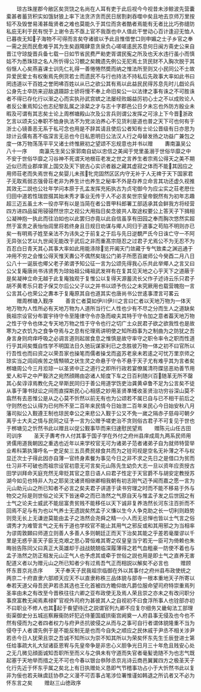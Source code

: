 <!-- { "loadSidebar": true } -->
　　琼古珠崖郡今敝区矣货饶之名尚在人耳有吏于此后视今今视昔未涉鲸波先营囊槖甚者蓄货积实如饿豺狼上率下法贪济贪而民日居割剥吞噬中矣且地去京师万里按轺不及毁誉易淆甚哉贤者之难也莫能久于其位而贪者酷者焉能有无者比比巧弥缝防私庇无利于民有悦于上谢令去不亟上官不我亟也中人值此干誉动心百计逢迎无恤人已暮夜无知子海物不可得而言矣夺诸彼以予此且惟借誉口则申媚之士子乡官之奉一需之民而民愈难乎其为生矣遐陬肆意贪泉负心嗟嗟逺民苏息何日闽方斋史公来自晋江守琼旋晋兵备七载一日如节省民费严勑吏胥谓民寃之所及也天水违行虽小而慎姑不为悉珠琼之名人所忻得公习覩之矣餽遗先例公无犯焉土货民财不入胸次脱于其俗惬人心矣燕喜课士训先仁礼得一善惓惓然奬而纳之惟法所至则又小民同公不士故异爱民爱士有权衡焉先例货若士而遗民不与行也持法不持私后先政事大率如此书曰罔违道以干百姓之誉罔咈百姓以从已之欲公其有焉以此益民民得苏息先时儿戱论兵公身先士卒防来迎敌退蹑踪士骄将慢不奉上命旧矣公一以法律之事有诛之不可胜诛者不得已存化行以渐之心而实执孙武宫嫔之法屡经败衂益厉初心士之不以成败论人者反公重焉知公也志纪黎乱属之涂棐之才与志十字郡邑公日夕未忘也外防方殷业未暇及可谓有其志矣士论上周桞塘殿山次及公言兵则谓公发挥之可涂上下今晋浙政乞言以颂夫公奉职不恤身执法不为党淡泊养心不见货利是道也普之天下可也何有于浙士心镜善恶无系于私可念也用是不辞其请且使后公者知有士论公晋级有日亦思为琼计云儒有髙不临深言无忌也今日私恩明日公法汉人行之毋替发扬之功益广兼包之度一体万物荡荡平平又诸士终惟厥初之望颂不忘规意也并书以赠
　　夀南瀛吴公八十一序
　　南瀛先生吴公家郭南自幼以忠信之美闻于党里虽溺于世俗华靡之中不安于世俗华靡之习谷神不死谓天地根荘老发之世之言养生者宗焉公得天之美不期近似已而业郡庠賔上国交及天下貌古心实识者器之藏其虚寂之体而不能其因应之用师荘老而失焉世有之矣婴儿未孩牝完固然区区内守无补于人无禆于天下国家君子无取焉弱志强骨荘老非为养生计也养生之秘率不外是存养立命言其功还虚久视推其效无二説也公壮年学问本原于孔孟发挥充拓执古为贞宅御今为应尘实之荘老厯仕归田中道若性瑞尝掇其始末秀才事业无传于人不必言矣世宗皇帝鋭然有为初年志趣超三迈五虽土木一役亦罕有以是当简在者公晋甲科郎署工部适承其会鲜我方将经营四方进四品留用骎骎然世宗之视公大用指日矣念彼共人取途权要公上答天子下揖相公凝神抱一执此而往泊如也以此罢归亦竟以此自信虽享有田园之奉而胸次悠然实超然于富贵之表怡怡闾里将若终身且日规日劝谋与鄊人同归于道事之苟陷不明则亦已矣一有明焉子姓至亲法不为讳失之于前复之于后与先日逆覩严氏今日诛亡守一不阿无异张公艺以九世闻无能改于武后之非而重髙宗隠忍之过君子尤焉公不为无忍不为百忍白日青天其心其事大率如此用能涤除览开阖天门敛藏于专气致柔之渊迅通于冲用不穷之会惟公得天惟天夀公不偶然矣瑞公门弟子所愿百嵗师公今癸酉二月八日公八十一诞辰也鄊父老子弟谓予知公征一言为公颂先得我心乐共此举鄊人之言又曰公父复庵唐尚书讳贤秀为琼始祖公绳祖武发祥有在复其见天地之心乎天下之道蔽于是矣凝神立命无越于此复庵独观于复惟公以复得天源蓄流长父作子述诗云乐只君子胡不黄耉乐只君子保艾尔后公父子以之并书以颂予伤公之未究厥用也载营魄抱一言公言其心也荣公之夀本于复庵原其自也道其实也唐尚书公世逺事湮言可畧云
　　赠周桞塘入觐序
　　善言仁者莫如伊川伊川之言曰仁者以天地万物为一体天地万物为人性所必有天地万物为人道所当行仁人性也少有不尽之分而生人之道缺矣我祖宗设官分布寰宇待守令至隆律守令亦急而峻夫其特于守令加之意者葢天地万物之性于守令也体之专天地万物之性于守令也行之切广土众民君子欲之欲我性也是故寒为之衣饥为之食争夺焉与之息有伦理焉讲明使之知所趋事为之制曲为之防犹之吾身言身则疴痒呼吸之必调言道则起居食息之惟慎是故守率守之职令率令之职而性道行乎其间矣慨自性学不明国法日久弛玩谋家利已之念胜彼万物一体之初不曰官所以行吾性也而曰资之以荣吾家也操笔而儒者操戈而盗苏老泉未若逺之可忧万里京师之琼实当之闾阎疾苦之情顦顇之状生灵之命悬于守令不悬于天子尤有难乎其为言者矣桞塘周公今三月涖琼一以圣贤中正之道行之即所行政若宴僚属清符牒惩恶劝善节用爱人和平之中严毅济之宛然顔赐由宓诸人矩度下车之日百利随兴百随革无所不罄其心矣谆谆焉教化先之举斯民同归于善公用道学饬吏治龚黄卓鲁不足为公言矣不徒从事于簿书狱讼之间而直探斯民心心相感之妙用圣贤凖矱收圣贤治功穷谷深山莫不翕然有去恶惟公是从之心莫不忻然以前无有也为公颂若不属已自与已不相干前后之守则然也公认得为已何所不至二百年来民情今日始泄二百年来民心今日始安秋八月藩司拟公入觐遵王制也琼民幸公之来悲公入觐于公又不免一嵗之隔赤子慈母可朝夕离乎士大夫之情与民同之征予一言为公赠予嗟吏治不贪则俗古君子不可复见于世也于桞塘见之忻然书此以赠且以促公觐事毕而来归速慰民望焉
　　赠陈元山任古田司训序
　　圣天子夀考作人付其事于国子学在外付之府州县庠成周九两系民师用贤儒用道我朝因之重选也近年以来学校官无可为诸弟子范者诸弟子自为就师特营举业希科第执簿呼名一吏足矣三五员费民禄食共而为之铨司视是空名无补薄之不与权显迁次士子得此因亦自薄一官终身素餐为事见今日之非不求之先日之是借口为贫而仕习非不可破也而祖宗设官初意无可言矣元山陈先生幼负大志一旦以资年应贡授古田学训拜命天庭充然无卑贬其官之意日语人曰君子性定于天官爵不与胡安定教授苏湖今如见也特非人为之耶吴沈诸贤相继卿相我朝有初志刚气迈予闻而嘉之愿一言为元山助元山之所已知者不必言之矣夫君子讲道于读书穷理之时而不能不移易于外与物交之际是则世俗之论天下皆迷牵之而已浩然之气原自天与惟孟子发之后世因之有士气之论夫士威武不能屈富贵贫贱不能移任以天下诚非复养浩然长河东注百折而不回焉不足与有为也以气养士无遗説矣然孟子义慊以生今人争克助之长一切利则趋势则竞无长上无谦逊莫能由孟子之浩然会尧舜之精一小人而无忌惮也皆以士气言之俗谓秀才为难管言气之无有于道也学校官不能止其用气之邪反或和其用邪之为当相率为谬周敦頥曰师道立则善人多善人多则朝廷正而天下治矣其能之乎差若毫厘谬以千里是无惑乎圣天子臣无克艰之思心膂恒难其寄之叹皇皇当宁若无一臣可为倚赖也朱晦翁告陈同父曰真正大英雄却于战战兢兢临深履薄得之若气血粗豪一防使不着也与孟子浩然之防正相发元山正气人也予虑其或牵于世俗之説也用是即士气之直养无害配道义者以为赠元山之所已知者少有过焉吾气正而相説以解矣不必言也
　　赠顾怀东晋京兆丞序
　　天子奉天子民我祖宗临御在外以其事付之府州县布政使统之两京二十府直隶六部顺天应天不以直隶称秩三品体貌与部寺一根本重地天子所寄以奉若天道父母吾民尹若丞其选也王化首被四方瞻仰故凡爵位服命望司府特崇重焉列圣率由未之有改至今晋秩往往六卿之亚布政使无及焉人荣且崇之亦未之有改问职分事庶富教无闻焉素禄旷官视外司府为甚彼其人之自视初不曰食浮所事人也铨部亦初不曰职业不修人也其起于飬望待迁之説谓官列九卿不应复尔细务又畿甸法工部理街渠御史分五城巡察厰衞防奸犯近侍董国威拱衞宫阙奠一人府县事无侵及也今也不然有侵而为之者四者权力与府尹丞抗彼侵之从而与之事可自行者谓体貌隆重不当为侵夺于人者谓先例于是不能反制无是也而今自失之顺应之民休戚于尹丞不相关涉尹若丞今日人犹荣且崇之吾诚不知所以为崇不知其所以为荣矣怀东先生壬辰登进士第任给事疏大礼大狱诸臣恩宥与先皇帝争是非忠心义胆争光日月三十年危且贱安心处之无几微见顔面诚知吾职所至而义与之俱未有守道而失官者毫髪诡随不为也志气既起塞于天地举而措之无不可也今春以银台叅陟丞京兆诗云商邑翼翼四方之极圣天子化行先近于怀东乎属之矣北上有日执赠处义恳即气节稽事功占小于大忻然书此以复非为佞也若夫昧虞廷协恭之义漫不可否事占笔涉位署惟谨如韩退之所讥者又不必为怀东言之矣
　　赠赵三山徳政序
